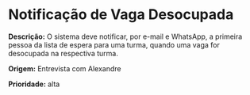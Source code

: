 # Notificação de Vaga Desocupada

**Descrição:** O sistema deve notificar, por e-mail e WhatsApp, a primeira pessoa da lista de espera para uma turma, quando uma vaga for desocupada na respectiva turma.

**Origem:** Entrevista com Alexandre

**Prioridade:** alta